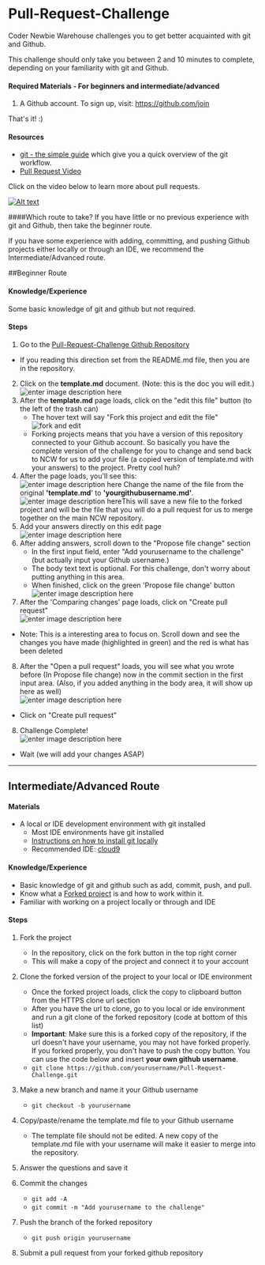 # Pull-Request-Challenge
Coder Newbie Warehouse challenges you to get better acquainted with git and Github. 

This challenge should only take you between 2 and 10 minutes to complete, depending on your familiarity with git and Github.

#### Required Materials - For beginners and intermediate/advanced
1. A Github account. To sign up, visit: https://github.com/join

That's it! :) 

#### Resources
- [git - the simple guide](http://rogerdudler.github.io/git-guide/) which give you a quick overview of the git workflow.
- [Pull Request Video](http://www.youtube.com/watch?v=YTbRzhQju4c) 

Click on the video below to learn more about pull requests.

[![Alt text](http://img.youtube.com/vi/YTbRzhQju4c/0.jpg)](http://www.youtube.com/watch?v=YTbRzhQju4c)

####Which route to take?
If you have little or no previous experience with git and Github, then take the beginner route.
 
If you have some experience with adding, committing, and pushing Github projects either locally or through an IDE, we recommend the Intermediate/Advanced route.

##Beginner Route 
#### Knowledge/Experience
Some basic knowledge of git and github but not required.

#### Steps
1. Go to the [Pull-Request-Challenge Github Repository](https://github.com/newbiecoderwarehouse/Pull-Request-Challenge)
 - If you reading this direction set from the README.md file, then you are in the repository.
2. Click on the **template.md** document. (Note: this is the doc you will edit.) <br>![enter image description here](https://s3-us-west-2.amazonaws.com/newbie-coder-warehouse/images/beginner-steps/templatemd.png "template.md")
3. After the **template.md** page loads, click on the "edit this file" button (to the left of the trash can)
	- The hover text will say "Fork this project and edit the file" <br> ![fork and edit](https://s3-us-west-2.amazonaws.com/newbie-coder-warehouse/images/beginner-steps/edit-fork-file.png)
	- Forking projects means that you have a version of this repository connected to your Github account. So basically you have the complete version of the challenge for you to change and send back to NCW for us to add your file (a copied version of template.md with your answers) to the project. Pretty cool huh?
4. After the page loads, you'll see this:<br> ![enter image description here](https://s3-us-west-2.amazonaws.com/newbie-coder-warehouse/images/beginner-steps/edit-file-result.png) Change the name of the file from the original **'template.md**' to **'yourgithubusername.md'**. <br> ![enter image description here](https://s3-us-west-2.amazonaws.com/newbie-coder-warehouse/images/beginner-steps/rename-file.png)This will save a new file to the forked project and will be the file that you will do a pull request for us to merge together on the main NCW repository.  
5. Add your answers directly on this edit page <br> ![enter image description here](https://s3-us-west-2.amazonaws.com/newbie-coder-warehouse/images/beginner-steps/add-answers.png)
6.  After adding answers, scroll down to the "Propose file change" section
	- In the first input field, enter "Add yourusername to the challenge" (but actually input your Github username.)
	- The body text text is optional. For this challenge, don't worry about putting anything in this area.
	- When finished, click on the green 'Propose file change' button <br> ![enter image description here](https://s3-us-west-2.amazonaws.com/newbie-coder-warehouse/images/beginner-steps/propose-file-change.png)
7. After the 'Comparing changes' page loads, click on "Create pull request" <br> ![enter image description here](https://s3-us-west-2.amazonaws.com/newbie-coder-warehouse/images/beginner-steps/comparing-changes.png)
 - Note: This is a interesting area to focus on. Scroll down and see the changes you have made (highlighted in green) and the red is what has been deleted <SCREENSHOT>
8. After the "Open a pull request" loads, you will see what you wrote before (In Propose file change) now in the commit section in the first input area. (Also, if you added anything in the body area, it will show up here as well) <br> ![enter image description here](https://s3-us-west-2.amazonaws.com/newbie-coder-warehouse/images/beginner-steps/after-click-Open+a+pull+request.png)
- Click on "Create pull request" 
8. Challenge Complete! <br> ![enter image description here](https://s3-us-west-2.amazonaws.com/newbie-coder-warehouse/images/beginner-steps/once-done.png)
 - Wait (we will add your changes ASAP)


----------


## Intermediate/Advanced Route
#### Materials
- A local or IDE development environment with git installed
  - Most IDE environments have git installed
  - [Instructions on how to install git locally](https://git-scm.com/book/en/v2/Getting-Started-Installing-Git)
  - Recommended IDE: [cloud9](https://c9.io/)

#### Knowledge/Experience
- Basic knowledge of git and github such as add, commit, push, and pull.
- Know what a [Forked project](https://help.github.com/articles/fork-a-repo/) is and how to work within it. 
- Familiar with working on a project locally or through and IDE

#### Steps
 1. Fork the project
	 - In the repository, click on the fork button in the top right corner
	 - This will make a copy of the project and connect it to your account
 2. Clone the forked version of the project to your local or IDE environment
	 - Once the forked project loads, click the copy to clipboard button from the HTTPS clone url section
	 - After you have the url to clone, go to you local or ide environment and run a git clone of the forked repository (code at bottom of this list)
	  - **Important**: Make sure this is a forked copy of the repository, if the url doesn't have your username, you may not have forked properly. If you forked properly, you don't have to push the copy button. You can use the code below and insert **your own github username**.
    - `git clone https://github.com/yourusername/Pull-Request-Challenge.git`
 
 3. Make a new branch and name it your Github username
    - `git checkout -b yourusername`

 4. Copy/paste/rename the template.md file to your Github username
     - The template file should not be edited. A new copy of the template.md file with your username will make it easier to merge into the repository. 
 5. Answer the questions and save it
 6. Commit the changes
     - `git add -A`
     - `git commit -m "Add yourusername to the challenge"`
 7. Push the branch of the forked repository
     - `git push origin yourusername`
 8. Submit a pull request from your forked github repository

